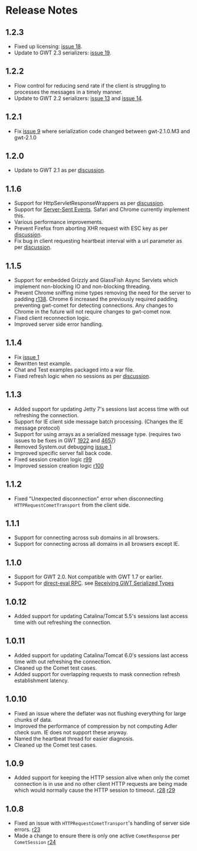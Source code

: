 # Release Notes #

## 1.2.3 ##

  * Fixed up licensing: [issue 18](https://code.google.com/p/gwt-comet/issues/detail?id=18).
  * Update to GWT 2.3 serializers: [issue 19](https://code.google.com/p/gwt-comet/issues/detail?id=19).

## 1.2.2 ##

  * Flow control for reducing send rate if the client is struggling to processes the messages in a timely manner.
  * Update to GWT 2.2 serializers: [issue 13](https://code.google.com/p/gwt-comet/issues/detail?id=13) and [issue 14](https://code.google.com/p/gwt-comet/issues/detail?id=14).

## 1.2.1 ##

  * Fix [issue 9](https://code.google.com/p/gwt-comet/issues/detail?id=9) where serialization code changed between gwt-2.1.0.M3 and gwt-2.1.0

## 1.2.0 ##

  * Update to GWT 2.1 as per [discussion](http://groups.google.com/group/gwt-comet/browse_thread/thread/d5da4e38160e2927).

## 1.1.6 ##

  * Support for HttpServletResponseWrappers as per [discussion](http://groups.google.com/group/gwt-comet/browse_thread/thread/d81d0d3fb7b96a69).
  * Support for [Server-Sent Events](http://dev.w3.org/html5/eventsource/). Safari and Chrome currently implement this.
  * Various performance improvements.
  * Prevent Firefox from aborting XHR request with ESC key as per [discussion](http://groups.google.com/group/gwt-comet/browse_thread/thread/daba4abcd240fa6c).
  * Fix bug in client requesting heartbeat interval with a url parameter as per [discussion](http://groups.google.com/group/gwt-comet/browse_thread/thread/d236d0ccf453f5a5).

## 1.1.5 ##

  * Support for embedded Grizzly and GlassFish Async Servlets which implement non-blocking IO and non-blocking threading.
  * Prevent Chrome sniffing mime types removing the need for the server to padding [r138](http://code.google.com/p/gwt-comet/source/detail?r=138). Chrome 6 increased the previously required padding preventing gwt-comet for detecting connections. Any changes to Chrome in the future will not require changes to gwt-comet now.
  * Fixed client reconnection logic.
  * Improved server side error handling.

## 1.1.4 ##

  * Fix [issue 1](https://code.google.com/p/gwt-comet/issues/detail?id=1)
  * Rewritten test example.
  * Chat and Test examples packaged into a war file.
  * Fixed refresh logic when no sessions as per [discussion](http://groups.google.com/group/gwt-comet/browse_thread/thread/c7125628a8d867a9).

## 1.1.3 ##

  * Added support for updating Jetty 7's sessions last access time with out refreshing the connection.
  * Support for IE client side message batch processing. (Changes the IE message protocol)
  * Support for using arrays as a serialized message type. (requires two issues to be fixes in GWT [1922](http://code.google.com/p/google-web-toolkit/issues/detail?id=1822) and [4657](http://code.google.com/p/google-web-toolkit/issues/detail?id=4657))
  * Removed System.out debugging [issue 1](https://code.google.com/p/gwt-comet/issues/detail?id=1)
  * Improved specific server fall back code.
  * Fixed session creation logic [r99](https://code.google.com/p/gwt-comet/source/detail?r=99)
  * Improved session creation logic [r100](https://code.google.com/p/gwt-comet/source/detail?r=100)

## 1.1.2 ##

  * Fixed "Unexpected disconnection" error when disconnecting `HTTPRequestCometTransport` from the client side.

## 1.1.1 ##

  * Support for connecting across sub domains in all browsers.
  * Support for connecting across all domains in all browsers except IE.

## 1.1.0 ##

  * Support for GWT 2.0. Not compatible with GWT 1.7 or earlier.
  * Support for [direct-eval RPC](http://code.google.com/p/google-web-toolkit/wiki/RpcDirectEval). see [Receiving GWT Serialized Types](GettingStarted#Receiving_GWT_Serialized_Types.md)

## 1.0.12 ##

  * Added support for updating Catalina/Tomcat 5.5's sessions last access time with out refreshing the connection.

## 1.0.11 ##

  * Added support for updating Catalina/Tomcat 6.0's sessions last access time with out refreshing the connection.
  * Cleaned up the Comet test cases.
  * Added support for overlapping requests to mask connection refresh establishment latency.

## 1.0.10 ##

  * Fixed an issue where the deflater was not flushing everything for large chunks of data.
  * Improved the performance of compression by not computing Adler check sum. IE does not support these anyway.
  * Named the heartbeat thread for easier diagnosis.
  * Cleaned up the Comet test cases.

## 1.0.9 ##

  * Added support for keeping the HTTP session alive when only the comet connection is in use and no other client HTTP requests are being made which would normally cause the HTTP session to timeout. [r28](http://code.google.com/p/gwt-comet/source/detail?r=28) [r29](http://code.google.com/p/gwt-comet/source/detail?r=29)

## 1.0.8 ##

  * Fixed an issue with `HTTPRequestCometTransport`'s handling of server side errors. [r23](http://code.google.com/p/gwt-comet/source/detail?r=23)
  * Made a change to ensure there is only one active `CometResponse` per `CometSession` [r24](http://code.google.com/p/gwt-comet/source/detail?r=24)